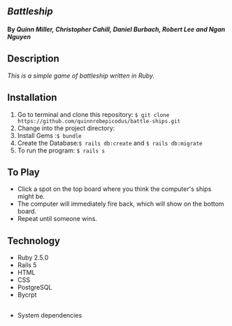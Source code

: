 ## _Battleship_

#### By _Quinn Miller, Christopher Cahill, Daniel Burbach, Robert Lee and Ngan Nguyen_

## Description

_This is a simple game of battleship written in Ruby._

## Installation

1. Go to terminal and clone this repository:
  `$ git clone https://github.com/quinnrobepicodus/battle-ships.git`
2. Change into the project directory:
3. Install Gems :`$ bundle`
4. Create the Database:`$ rails db:create` and `$ rails db:migrate`
5. To run the program: `$ rails s`

## To Play
* Click a spot on the top board where you think the computer's ships might be.
* The computer will immediately fire back, which will show on the bottom board.
* Repeat until someone wins.

## Technology
* Ruby 2.5.0
* Rails 5
* HTML
* CSS
* PostgreSQL
* Bycrpt

##
* System dependencies
